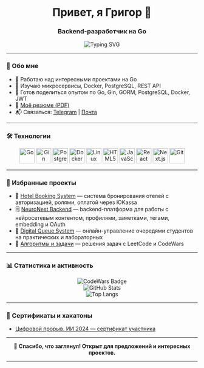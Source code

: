 
<h1 align="center">Привет, я Григор 👋</h1>
<h3 align="center">Backend-разработчик на Go</h3>

<p align="center">
  <img src="https://readme-typing-svg.demolab.com/?font=Fira+Code&duration=2000&pause=1000&color=fffff&center=true&vCenter=true&width=435&lines=Пишу+на+Go;Открыт+к+новым+проектам" alt="Typing SVG" />
</p>

---

### 🌟 Обо мне

- 🔭 Работаю над интересными проектами на Go
- 🌱 Изучаю микросервисы, Docker, PostgreSQL, REST API
- 💬 Готов поделиться опытом по Go, Gin, GORM, PostgreSQL, Docker, JWT
- 📄 [Моё резюме (PDF)](/резюме%20Оганнисян%20Григор.pdf)
- 📬 Связаться: [Telegram](https://t.me/gr1sha_44) | [Почта](mailto:grigorogannisyan.12@yandex.ru)

---

### 🛠 Технологии

<p align="center">
  <img src="https://cdn.jsdelivr.net/gh/devicons/devicon/icons/go/go-original.svg" width="40" title="Go" />
  <img src="https://avatars.githubusercontent.com/u/7894478?s=48&v=4" width="40" title="Gin" />
  <img src="https://cdn.jsdelivr.net/gh/devicons/devicon/icons/postgresql/postgresql-original.svg" width="40" title="PostgreSQL" />
  <img src="https://cdn.jsdelivr.net/gh/devicons/devicon/icons/docker/docker-original.svg" width="40" title="Docker" />
  <img src="https://cdn.jsdelivr.net/gh/devicons/devicon/icons/linux/linux-original.svg" width="40" title="Linux" />
  <img src="https://cdn.jsdelivr.net/gh/devicons/devicon/icons/html5/html5-original.svg" width="40" title="HTML5" />
  <img src="https://cdn.jsdelivr.net/gh/devicons/devicon/icons/javascript/javascript-original.svg" width="40" title="JavaScript" />
  <img src="https://cdn.jsdelivr.net/gh/devicons/devicon/icons/react/react-original.svg" width="40" title="React" />
  <img src="https://cdn.jsdelivr.net/gh/devicons/devicon/icons/nextjs/nextjs-original.svg" width="40" title="Next.js" />
  <img src="https://cdn.jsdelivr.net/gh/devicons/devicon/icons/git/git-original.svg" width="40" title="Git" />
</p>

---

### 📌 Избранные проекты

- 🏨 [Hotel Booking System](https://github.com/Anabol1ks/hotel-booking) — система бронирования отелей с авторизацией, ролями, оплатой через ЮKassa
- 🗒️ [NeuroNest Backend](https://github.com/Anabol1ks/NeuroNestBackend) — backend-платформа для работы с нейросетевым контентом, профилями, заметками, тегами, embedding и OAuth
- 💬 [Digital Queue System](https://github.com/Anabol1ks/digital-queue) — онлайн-управление очередями студентов на практических и лабораторных
- 🧠 [Алгоритмы и задачи](https://github.com/Anabol1ks/GoLang/tree/main/LeetCode) — решения задач с LeetCode и CodeWars

---

### 📊 Статистика и активность

<p align="center">
  <img src="https://www.codewars.com/users/Anabol1ks/badges/large" alt="CodeWars Badge" />
  <br>
  <img src="https://github-readme-stats.vercel.app/api?username=Anabol1ks&show_icons=true&theme=tokyonight&hide_border=true" alt="GitHub Stats" />
  <br>
  <img src="https://github-readme-stats.vercel.app/api/top-langs/?username=Anabol1ks&layout=pie&theme=tokyonight&hide_border=true" alt="Top Langs" />
</p>

---

### 🏅 Сертификаты и хакатоны

- [Цифровой прорыв. ИИ 2024 — сертификат участника](https://github.com/Anabol1ks/Anabol1ks/blob/main/certificate_250305_093018.pdf)

---

<p align="center">
  🙌 <b>Спасибо, что заглянул! Открыт для предложений и интересных проектов.</b>
</p>

---
